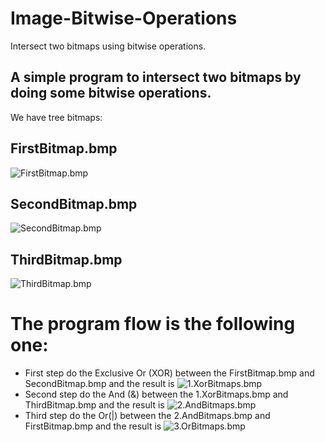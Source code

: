 # Image-Bitwise-Operations
Intersect two bitmaps using bitwise operations.

## A simple program to intersect two bitmaps by doing some bitwise operations.
We have tree bitmaps:
## FirstBitmap.bmp
![FirstBitmap.bmp](https://raw.githubusercontent.com/MateiEduardPetrisor/Image-Bitwise-Operations/master/Image%20Bitwise%20Operations/FirstBitmap.bmp "FirstBitmap.bmp")
## SecondBitmap.bmp
![SecondBitmap.bmp](https://raw.githubusercontent.com/MateiEduardPetrisor/Image-Bitwise-Operations/master/Image%20Bitwise%20Operations/SecondBitmap.bmp "SecondBitmap.bmp")
## ThirdBitmap.bmp
![ThirdBitmap.bmp](https://raw.githubusercontent.com/MateiEduardPetrisor/Image-Bitwise-Operations/master/Image%20Bitwise%20Operations/ThirdBitmap.bmp "ThirdBitmap.bmp")
# The program flow is the following one:
- First step do the Exclusive Or (XOR) between the FirstBitmap.bmp and SecondBitmap.bmp and the result is ![1.XorBitmaps.bmp](https://raw.githubusercontent.com/MateiEduardPetrisor/Image-Bitwise-Operations/master/Image%20Bitwise%20Operations/1.XorBitmaps.bmp "1.XorBitmaps.bmp")
- Second step do the And (&) between the 1.XorBitmaps.bmp and ThirdBitmap.bmp and the result is ![2.AndBitmaps.bmp](https://raw.githubusercontent.com/MateiEduardPetrisor/Image-Bitwise-Operations/master/Image%20Bitwise%20Operations/2.AndBitmaps.bmp "2.AndBitmaps.bmp")
- Third step do the Or(|) between the 2.AndBitmaps.bmp and FirstBitmap.bmp and the result is ![3.OrBitmaps.bmp](https://raw.githubusercontent.com/MateiEduardPetrisor/Image-Bitwise-Operations/master/Image%20Bitwise%20Operations/3.OrBitmaps.bmp "3.OrBitmaps.bmp")
